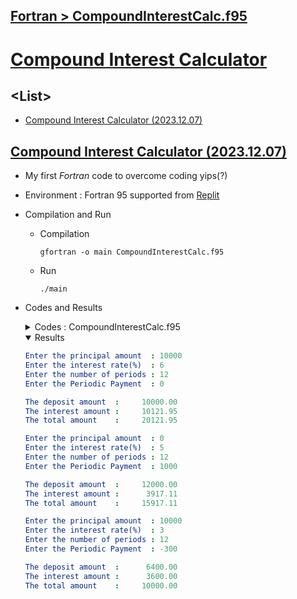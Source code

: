 ## [Fortran > CompoundInterestCalc.f95](/README.md#fortran)


# [Compound Interest Calculator](/README.md#compound-interest-calculator)


## \<List>

- [Compound Interest Calculator (2023.12.07)](#compound-interest-calculator-20231207)


## [Compound Interest Calculator (2023.12.07)](#list)

- My first *Fortran* code to overcome coding yips(?)
- Environment : Fortran 95 supported from [Replit](https://replit.com/)
- Compilation and Run
  - Compilation
    ```
    gfortran -o main CompoundInterestCalc.f95
    ```
  - Run
    ```
    ./main
    ```
- Codes and Results
  <details>
    <summary>Codes : CompoundInterestCalc.f95</summary>

    ```fortran
    program compound_interest_calculator

      implicit none
      real :: principal, rate, time, pmt, deposit, future_value

      ! Get principal amount from user
      write(*, "(A)", advance='no') 'Enter the principal amount  : '
      read*, principal
      
      ! Get interest rate from user
      write(*, "(A)", advance='no') 'Enter the interest rate(%)  : '
      read*, rate
      
      ! Get number of periods from user
      write(*, "(A)", advance='no') 'Enter the number of periods : '
      read*, time
      
      ! Get periodic payment from user
      write(*, "(A)", advance='no') 'Enter the Periodic Payment  : '
      read*, pmt

      ! Calculate deposit and future value
      deposit = principal + pmt * time
      future_value = principal * (1 + rate/100) ** time + pmt * ( ( (1 + rate/100) ** time - 1) / (rate/100) )
      
      ! Display the calculated results
      write(*, "(A)") " "
      write(*, "(A,F12.2)") "The deposit amount  : ", deposit
      write(*, "(A,F12.2)") "The interest amount : ", future_value - deposit
      write(*, "(A,F12.2)") "The total amount    : ", future_value

    end program compound_interest_calculator
    ```
  </details>
  <details open="">
    <summary>Results</summary>

    ```yaml
    Enter the principal amount  : 10000
    Enter the interest rate(%)  : 6
    Enter the number of periods : 12
    Enter the Periodic Payment  : 0
    
    The deposit amount  :     10000.00
    The interest amount :     10121.95
    The total amount    :     20121.95
    ```
    ```yaml
    Enter the principal amount  : 0   
    Enter the interest rate(%)  : 5
    Enter the number of periods : 12
    Enter the Periodic Payment  : 1000
    
    The deposit amount  :     12000.00
    The interest amount :      3917.11
    The total amount    :     15917.11
    ```
    ```yaml
    Enter the principal amount  : 10000
    Enter the interest rate(%)  : 3
    Enter the number of periods : 12
    Enter the Periodic Payment  : -300
    
    The deposit amount  :      6400.00
    The interest amount :      3600.00
    The total amount    :     10000.00
    ```
  </details>